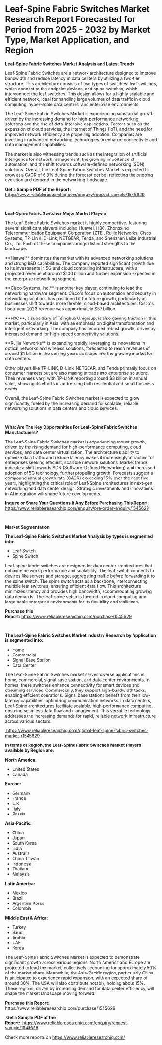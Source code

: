 <p><h1>Leaf-Spine Fabric Switches Market Research Report Forecasted for Period from 2025 -  2032 by Market Type, Market Application, and Region</h1></p><p><strong>Leaf-Spine Fabric Switches Market Analysis and Latest Trends</strong></p>
<p><p>Leaf-Spine Fabric Switches are a network architecture designed to improve bandwidth and reduce latency in data centers by utilizing a two-tier structure. This architecture consists of two types of switches: leaf switches, which connect to the endpoint devices, and spine switches, which interconnect the leaf switches. This design allows for a highly scalable and efficient network, ideal for handling large volumes of data traffic in cloud computing, hyper-scale data centers, and enterprise environments.</p><p>The Leaf-Spine Fabric Switches Market is experiencing substantial growth, driven by the increasing demand for high-performance networking solutions and the rise of data-intensive applications. Factors such as the expansion of cloud services, the Internet of Things (IoT), and the need for improved network efficiency are propelling adoption. Companies are investing in advanced networking technologies to enhance connectivity and data management capabilities.</p><p>The market is also witnessing trends such as the integration of artificial intelligence for network management, the growing importance of automation, and the shift towards software-defined networking (SDN) solutions. Overall, the Leaf-Spine Fabric Switches Market is expected to grow at a CAGR of 6.3% during the forecast period, reflecting the ongoing evolution and demand in the networking landscape.</p></p>
<p><strong>Get a Sample PDF of the Report:&nbsp;</strong> <a href="https://www.reliableresearchiq.com/enquiry/request-sample/1545629?utm_campaign=1144&utm_medium=2&utm_source=Github&utm_content=ia&utm_term=12022025&utm_id=leaf-spine-fabric-switches">https://www.reliableresearchiq.com/enquiry/request-sample/1545629</a></p>
<p>&nbsp;</p>
<p><strong>Leaf-Spine Fabric Switches Major Market Players</strong></p>
<p><p>The Leaf-Spine Fabric Switches market is highly competitive, featuring several significant players, including Huawei, H3C, Zhongxing Telecommunication Equipment Corporation (ZTE), Ruijie Networks, Cisco Systems, TP-LINK, D-Link, NETGEAR, Tenda, and Shenzhen Leike Industrial Co., Ltd. Each of these companies brings distinct strengths to the landscape.</p><p>**Huawei** dominates the market with its advanced networking solutions and strong R&D capabilities. The company reported significant growth due to its investments in 5G and cloud computing infrastructure, with a projected revenue of around $100 billion and further expansion expected in the enterprise networking segment.</p><p>**Cisco Systems, Inc.** is another key player, continuing to lead the networking hardware segment. Cisco's focus on automation and security in networking solutions has positioned it for future growth, particularly as businesses shift towards more flexible, cloud-based architectures. Cisco's fiscal year 2023 revenue was approximately $57 billion.</p><p>**H3C**, a subsidiary of Tsinghua Unigroup, is also gaining traction in this market, particularly in Asia, with an emphasis on digital transformation and intelligent networking. The company has recorded robust growth, driven by increased demand for high-speed connectivity solutions.</p><p>**Ruijie Networks** is expanding rapidly, leveraging its innovations in optical networks and wireless solutions, forecasted to reach revenues of around $1 billion in the coming years as it taps into the growing market for data centers.</p><p>Other players like TP-LINK, D-Link, NETGEAR, and Tenda primarily focus on consumer markets but are also making inroads into enterprise solutions. Their revenues vary, with TP-LINK reporting around $3 billion in annual sales, showing its efforts in addressing both residential and small business needs.</p><p>Overall, the Leaf-Spine Fabric Switches market is expected to grow significantly, fueled by the increasing demand for scalable, reliable networking solutions in data centers and cloud services.</p></p>
<p>&nbsp;</p>
<p><strong>What Are The Key Opportunities For Leaf-Spine Fabric Switches Manufacturers?</strong></p>
<p><p>The Leaf-Spine Fabric Switches market is experiencing robust growth, driven by the rising demand for high-performance computing, cloud services, and data center virtualization. The architecture's ability to optimize data traffic and reduce latency makes it increasingly attractive for enterprises seeking efficient, scalable network solutions. Market trends indicate a shift towards SDN (Software-Defined Networking) and increased adoption of 5G technology, further propelling growth. Forecasts suggest a compound annual growth rate (CAGR) exceeding 15% over the next five years, highlighting the critical role of Leaf-Spine architectures in next-gen networking and data center design. Strategic investments and innovations in AI integration will shape future developments.</p></p>
<p><strong>Inquire or Share Your Questions If Any Before Purchasing This Report:</strong> <a href="https://www.reliableresearchiq.com/enquiry/pre-order-enquiry/1545629?utm_campaign=1144&utm_medium=2&utm_source=Github&utm_content=ia&utm_term=12022025&utm_id=leaf-spine-fabric-switches">https://www.reliableresearchiq.com/enquiry/pre-order-enquiry/1545629</a></p>
<p>&nbsp;</p>
<p><strong>Market Segmentation</strong></p>
<p><strong>The Leaf-Spine Fabric Switches Market Analysis by types is segmented into:</strong></p>
<p><ul><li>Leaf Switch</li><li>Spine Switch</li></ul></p>
<p><p>Leaf-spine fabric switches are designed for data center architectures that enhance network performance and scalability. The leaf switch connects to devices like servers and storage, aggregating traffic before forwarding it to the spine switch. The spine switch acts as a backbone, interconnecting multiple leaf switches, ensuring efficient data flow. This architecture minimizes latency and provides high bandwidth, accommodating growing data demands. The leaf-spine setup is favored in cloud computing and large-scale enterprise environments for its flexibility and resilience.</p></p>
<p><strong>Purchase this Report:&nbsp;</strong><a href="https://www.reliableresearchiq.com/purchase/1545629?utm_campaign=1144&utm_medium=2&utm_source=Github&utm_content=ia&utm_term=12022025&utm_id=leaf-spine-fabric-switches">https://www.reliableresearchiq.com/purchase/1545629</a></p>
<p>&nbsp;</p>
<p><strong>The Leaf-Spine Fabric Switches Market Industry Research by Application is segmented into:</strong></p>
<p><ul><li>Home</li><li>Commercial</li><li>Signal Base Station</li><li>Data Center</li></ul></p>
<p><p>The Leaf-Spine Fabric Switches market serves diverse applications in home, commercial, signal base station, and data center environments. In homes, these switches enhance connectivity for smart devices and streaming services. Commercially, they support high-bandwidth tasks, enabling efficient operations. Signal base stations benefit from their low-latency capabilities, optimizing communication networks. In data centers, Leaf-Spine architectures facilitate scalable, high-performance computing, ensuring seamless data flow and management. This versatile technology addresses the increasing demands for rapid, reliable network infrastructure across various sectors.</p></p>
<p><a href="https://www.reliableresearchiq.com/global-leaf-spine-fabric-switches-market-r1545629?utm_campaign=1144&utm_medium=2&utm_source=Github&utm_content=ia&utm_term=12022025&utm_id=leaf-spine-fabric-switches">&nbsp;https://www.reliableresearchiq.com/global-leaf-spine-fabric-switches-market-r1545629</a></p>
<p><strong>In terms of Region, the Leaf-Spine Fabric Switches Market Players available by Region are:</strong></p>
<p>
    <p> <strong> North America: </strong>
        <ul>
            <li>United States</li>
            <li>Canada</li>
        </ul>
        </p> 
    <p> <strong> Europe: </strong>
        <ul>
            <li>Germany</li>
            <li>France</li>
            <li>U.K.</li>
            <li>Italy</li>
            <li>Russia</li>
        </ul>
        </p> 
    <p> <strong> Asia-Pacific: </strong>
        <ul>
            <li>China</li>
            <li>Japan</li>
            <li>South Korea</li>
            <li>India</li>
            <li>Australia</li>
            <li>China Taiwan</li>
            <li>Indonesia</li>
            <li>Thailand</li>
            <li>Malaysia</li>
        </ul>
        </p> 
    <p> <strong> Latin America: </strong>
        <ul>
            <li>Mexico</li>
            <li>Brazil</li>
            <li>Argentina Korea</li>
            <li>Colombia</li>
        </ul>
        </p> 
    <p> <strong> Middle East & Africa: </strong>
        <ul>
            <li>Turkey</li>
            <li>Saudi</li>
            <li>Arabia</li>
            <li>UAE</li>
            <li>Korea</li>
        </ul>
    </p>
    </p>
<p><p>The Leaf-Spine Fabric Switches Market is expected to demonstrate significant growth across various regions. North America and Europe are projected to lead the market, collectively accounting for approximately 50% of the market share. Meanwhile, the Asia-Pacific region, particularly China, is anticipated to experience rapid expansion, with an expected share of around 30%. The USA will also contribute notably, holding about 15%. These regions, driven by increasing demand for data center efficiency, will shape the market landscape moving forward.</p></p>
<p><strong>Purchase this Report: </strong><a href="https://www.reliableresearchiq.com/purchase/1545629?utm_campaign=1144&utm_medium=2&utm_source=Github&utm_content=ia&utm_term=12022025&utm_id=leaf-spine-fabric-switches">https://www.reliableresearchiq.com/purchase/1545629</a></p>
<p>&nbsp;<strong>Get a Sample PDF of the Report:&nbsp;&nbsp;</strong><a href="https://www.reliableresearchiq.com/enquiry/request-sample/1545629?utm_campaign=1144&utm_medium=2&utm_source=Github&utm_content=ia&utm_term=12022025&utm_id=leaf-spine-fabric-switches">https://www.reliableresearchiq.com/enquiry/request-sample/1545629</a></p>
<p><strong></strong></p>
<p>Check more reports on <a href="https://www.reliableresearchiq.com/?utm_campaign=1144&utm_medium=2&utm_source=Github&utm_content=ia&utm_term=12022025&utm_id=leaf-spine-fabric-switches">https://www.reliableresearchiq.com/</a></p>